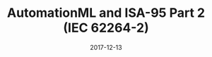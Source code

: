 ---
abstract: ''
authors:
- Bernhard Wally
date: '2017-12-13'
featured: false
publication_types:
- '0'
publishDate: '2017-12-13'
title: AutomationML and ISA-95 Part 2 (IEC 62264-2)
url_pdf: ''
---